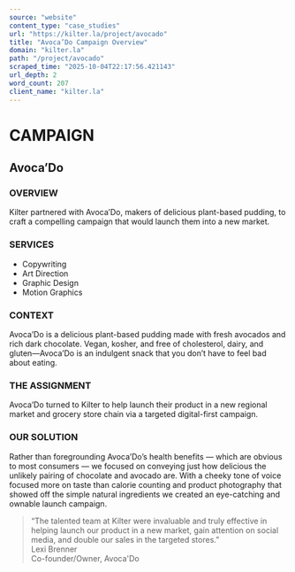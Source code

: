 ```yaml
---
source: "website"
content_type: "case_studies"
url: "https://kilter.la/project/avocado"
title: "Avoca’Do Campaign Overview"
domain: "kilter.la"
path: "/project/avocado"
scraped_time: "2025-10-04T22:17:56.421143"
url_depth: 2
word_count: 207
client_name: "kilter.la"
---
```


# CAMPAIGN

## Avoca’Do

### OVERVIEW﻿

Kilter partnered with Avoca’Do, makers of delicious plant-based pudding, to craft a compelling campaign that would launch them into a new market.

### SERVICES

*   Copywriting
*   Art Direction
*   Graphic Design
*   Motion Graphics

### CONTEXT

Avoca’Do is a delicious plant-based pudding made with fresh avocados and rich dark chocolate. Vegan, kosher, and free of cholesterol, dairy, and gluten—Avoca’Do is an indulgent snack that you don’t have to feel bad about eating.

### THE ASSIGNMENT

Avoca’Do turned to Kilter to help launch their product in a new regional market and grocery store chain via a targeted digital-first campaign.

### OUR SOLUTION

Rather than foregrounding Avoca’Do’s health benefits — which are obvious to most consumers — we focused on conveying just how delicious the unlikely pairing of chocolate and avocado are. With a cheeky tone of voice focused more on taste than calorie counting and product photography that showed off the simple natural ingredients we created an eye-catching and ownable launch campaign.

> “The talented team at Kilter were invaluable and truly effective in helping launch our product in a new market, gain attention on social media, and double our sales in the targeted stores.”  
> Lexi Brenner  
> Co-founder/Owner, Avoca'Do